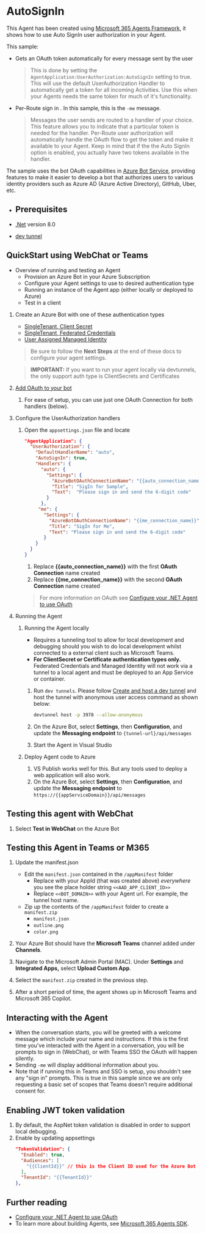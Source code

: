 ﻿# AutoSignIn

This Agent has been created using [Microsoft 365 Agents Framework](https://github.com/microsoft/agents-for-net), it shows how to use Auto SignIn user authorization in your Agent.

This sample:
- Gets an OAuth token automatically for every message sent by the user
  > This is done by setting the `AgentApplication:UserAuthorization:AutoSignIn` setting to true.  This will use the default UserAuthorization Handler to automatically get a token for all incoming Activities.  Use this when your Agents needs the same token for much of it's functionality.
- Per-Route sign in .  In this sample, this is the `-me` message.
  > Messages the user sends are routed to a handler of your choice.  This feature allows you to indicate that a particular token is needed for the handler.  Per-Route user authorization will automatically handle the OAuth flow to get the token and make it available to your Agent.  Keep in mind that if the the Auto SignIn option is enabled, you actually have two tokens available in the handler.

The sample uses the bot OAuth capabilities in [Azure Bot Service](https://docs.botframework.com), providing features to make it easier to develop a bot that authorizes users to various identity providers such as Azure AD (Azure Active Directory), GitHub, Uber, etc.

- ## Prerequisites

-  [.Net](https://dotnet.microsoft.com/en-us/download/dotnet/8.0) version 8.0
-  [dev tunnel](https://learn.microsoft.com/azure/developer/dev-tunnels/get-started?tabs=windows)

## QuickStart using WebChat or Teams

- Overview of running and testing an Agent
  - Provision an Azure Bot in your Azure Subscription
  - Configure your Agent settings to use to desired authentication type
  - Running an instance of the Agent app (either locally or deployed to Azure)
  - Test in a client

1. Create an Azure Bot with one of these authentication types
   - [SingleTenant, Client Secret](https://learn.microsoft.com/en-us/microsoft-365/agents-sdk/azure-bot-create-single-secret)
   - [SingleTenant, Federated Credentials](https://learn.microsoft.com/en-us/microsoft-365/agents-sdk/azure-bot-create-federated-credentials) 
   - [User Assigned Managed Identity](https://learn.microsoft.com/en-us/microsoft-365/agents-sdk/azure-bot-create-managed-identity)
    
   > Be sure to follow the **Next Steps** at the end of these docs to configure your agent settings.

   > **IMPORTANT:** If you want to run your agent locally via devtunnels, the only support auth type is ClientSecrets and Certificates

1. [Add OAuth to your bot](https://learn.microsoft.com/en-us/microsoft-365/agents-sdk/azure-bot-user-authorization-federated-credentials)
   1. For ease of setup, you can use just one OAuth Connection for both handlers (below).

1. Configure the UserAuthorization handlers
   1. Open the `appsettings.json` file and locate
      ```json
      "AgentApplication": {
        "UserAuthorization": {
          "DefaultHandlerName": "auto",
          "AutoSignIn": true,
          "Handlers": {
            "auto": {
              "Settings": {
                "AzureBotOAuthConnectionName": "{{auto_connection_name}}",
                "Title": "SigIn for Sample",
                "Text":  "Please sign in and send the 6-digit code"
              }
            },
           "me": {
             "Settings": {
               "AzureBotOAuthConnectionName": "{{me_connection_name}}",
               "Title": "SigIn for Me",
               "Text": "Please sign in and send the 6-digit code"
             }
          }
        }
      }
      ```

      1. Replace **{{auto_connection_name}}** with the first **OAuth Connection** name created
      1. Replace **{{me_connection_name}}** with the second **OAuth Connection** name created
      
      > For more information on OAuth see [Configure your .NET Agent to use OAuth](https://learn.microsoft.com/en-us/microsoft-365/agents-sdk/agent-oauth-configuration-dotnet)

1. Running the Agent
   1. Running the Agent locally
      - Requires a tunneling tool to allow for local development and debugging should you wish to do local development whilst connected to a external client such as Microsoft Teams.
      - **For ClientSecret or Certificate authentication types only.**  Federated Credentials and Managed Identity will not work via a tunnel to a local agent and must be deployed to an App Service or container.
      
      1. Run `dev tunnels`. Please follow [Create and host a dev tunnel](https://learn.microsoft.com/azure/developer/dev-tunnels/get-started?tabs=windows) and host the tunnel with anonymous user access command as shown below:

         ```bash
         devtunnel host -p 3978 --allow-anonymous
         ```

      1. On the Azure Bot, select **Settings**, then **Configuration**, and update the **Messaging endpoint** to `{tunnel-url}/api/messages`

      1. Start the Agent in Visual Studio

   1. Deploy Agent code to Azure
      1. VS Publish works well for this.  But any tools used to deploy a web application will also work.
      1. On the Azure Bot, select **Settings**, then **Configuration**, and update the **Messaging endpoint** to `https://{{appServiceDomain}}/api/messages`

## Testing this agent with WebChat

   1. Select **Test in WebChat** on the Azure Bot

## Testing this Agent in Teams or M365

1. Update the manifest.json
   - Edit the `manifest.json` contained in the `/appManifest` folder
     - Replace with your AppId (that was created above) *everywhere* you see the place holder string `<<AAD_APP_CLIENT_ID>>`
     - Replace `<<BOT_DOMAIN>>` with your Agent url.  For example, the tunnel host name.
   - Zip up the contents of the `/appManifest` folder to create a `manifest.zip`
     - `manifest.json`
     - `outline.png`
     - `color.png`

1. Your Azure Bot should have the **Microsoft Teams** channel added under **Channels**.

1. Navigate to the Microsoft Admin Portal (MAC). Under **Settings** and **Integrated Apps,** select **Upload Custom App**.

1. Select the `manifest.zip` created in the previous step. 

1. After a short period of time, the agent shows up in Microsoft Teams and Microsoft 365 Copilot.

## Interacting with the Agent

- When the conversation starts, you will be greeted with a welcome message which include your name and instructions.  If this is the first time you've interacted with the Agent in a conversation, you will be prompts to sign in (WebChat), or with Teams SSO the OAuth will happen silently.
- Sending `-me` will display additional information about you.
- Note that if running this in Teams and SSO is setup, you shouldn't see any "sign in" prompts.  This is true in this sample since we are only requesting a basic set of scopes that Teams doesn't require additional consent for.

## Enabling JWT token validation
1. By default, the AspNet token validation is disabled in order to support local debugging.
1. Enable by updating appsettings
   ```json
   "TokenValidation": {
     "Enabled": true,
     "Audiences": [
       "{{ClientId}}" // this is the Client ID used for the Azure Bot
     ],
     "TenantId": "{{TenantId}}"
   },
   ```

## Further reading
- [Configure your .NET Agent to use OAuth](https://learn.microsoft.com/en-us/microsoft-365/agents-sdk/agent-oauth-configuration-dotnet)
- To learn more about building Agents, see [Microsoft 365 Agents SDK](https://learn.microsoft.com/en-us/microsoft-365/agents-sdk/).

